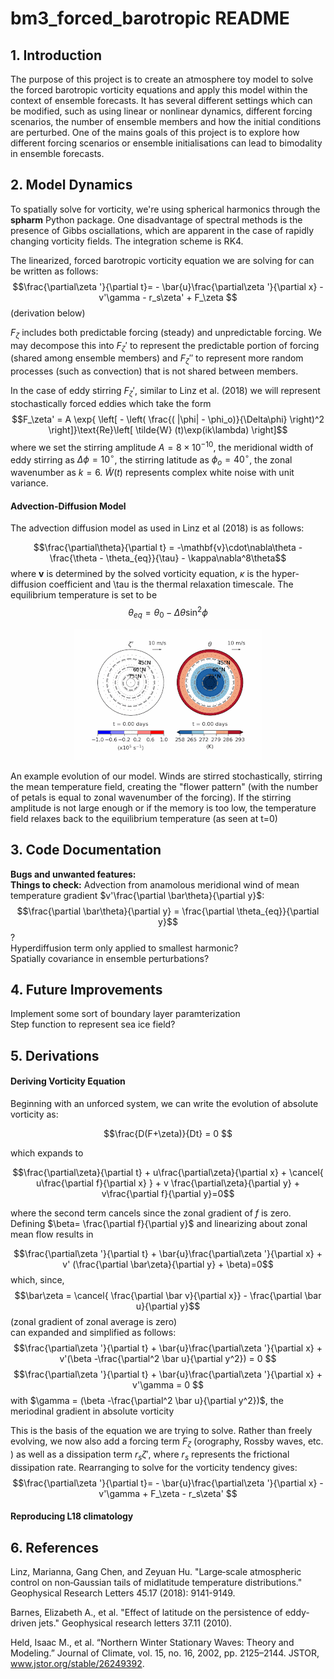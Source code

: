 # bm3_forced_barotropic README

## 1. Introduction
The purpose of this project is to create an atmosphere toy model to solve the forced barotropic vorticity equations and apply this model within the context of ensemble forecasts. It has several different settings which can be modified, such as using linear or nonlinear dynamics, different forcing scenarios, the number of ensemble members and how the initial conditions are perturbed. One of the mains goals of this project is to explore how different forcing scenarios or ensemble initialisations can lead to bimodality in ensemble forecasts.

## 2. Model Dynamics
To spatially solve for vorticity, we're using spherical harmonics through the **spharm** Python package. One disadvantage of spectral methods is the presence of Gibbs osciallations, which are apparent in the case of rapidly changing vorticity fields. The integration scheme is RK4.

The linearized, forced barotropic vorticity equation we are solving for can be written as follows:
$$\frac{\partial\zeta '}{\partial t}= - \bar{u}\frac{\partial\zeta '}{\partial x} - v'\gamma - r_s\zeta' + F_\zeta $$
(derivation below)

$F_\zeta$ includes both predictable forcing (steady) and unpredictable forcing. We may decompose this into $F_\zeta'$ to represent the predictable portion of forcing (shared among ensemble members) and $F_\zeta''$ to represent more random processes (such as convection) that is not shared between members.

In the case of eddy stirring $F_\zeta'$, similar to Linz et al. (2018) we will represent stochastically forced eddies which take the form
$$F_\zeta' = A \exp{ \left[ - \left( \frac{( |\phi| - \phi_o)}{\Delta\phi} \right)^2 \right]}\text{Re}\left[ \tilde{W} (t)\exp(ik\lambda) \right]$$
where we set the stirring amplitude $A=8\times10^{-10}$, the meridional width of eddy stirring as $\Delta\phi=10^\circ$, the stirring latitude as $\phi_o=40^\circ$, the zonal wavenumber as $k=6$. $\tilde{W}(t)$ represents complex white noise with unit variance. 

#### Advection-Diffusion Model
The advection diffusion model as used in Linz et al (2018) is as follows:

$$\frac{\partial\theta}{\partial t} = -\mathbf{v}\cdot\nabla\theta - \frac{\theta - \theta_{eq}}{\tau} - \kappa\nabla^8\theta$$
where $\mathbf{v}$ is determined by the solved vorticity equation, $\kappa$ is the hyper-diffusion coefficient and \tau is the thermal relaxation timescale. 
The equilibrium temperature is set to be
$$ \theta_{eq} = \theta_0 - \Delta\theta\sin^2\phi$$


<p align="center">
  <img src="https://github.com/cdb227/bm3_forced_barotropic/blob/main/images/evo_compressed.gif" alt="animated" />
</p>
An example evolution of our model. Winds are stirred stochastically, stirring the mean temperature field, creating the "flower pattern" (with the number of petals is equal to zonal wavenumber of the forcing). If the stirring amplitude is not large enough or if the memory is too low, the temperature field relaxes back to the equilibrium temperature (as seen at t=0)




## 3. Code Documentation

**Bugs and unwanted features:**<br>
**Things to check:** Advection from anamolous meridional wind of mean temperature gradient $v'\frac{\partial \bar\theta}{\partial y}$: $$\frac{\partial \bar\theta}{\partial y} = \frac{\partial \theta_{eq}}{\partial y}$$?
<br>
Hyperdiffusion term only applied to smallest harmonic? <br>
Spatially covariance in ensemble perturbations?


## 4. Future Improvements
Implement some sort of boundary layer paramterization <br>
Step function to represent sea ice field?


## 5. Derivations

#### Deriving Vorticity Equation

Beginning with an unforced system, we can write the evolution of absolute vorticity as:

$$\frac{D(F+\zeta)}{Dt} = 0 $$

which expands to

$$\frac{\partial\zeta}{\partial t} + u\frac{\partial\zeta}{\partial x} + \cancel{ u\frac{\partial f}{\partial x} } + v \frac{\partial\zeta}{\partial y} + v\frac{\partial f}{\partial y}=0$$

where the second term cancels since the zonal gradient of $f$ is zero. <br>
Defining $\beta= \frac{\partial f}{\partial y}$ and linearizing about zonal mean flow results in

$$\frac{\partial\zeta '}{\partial t} + \bar{u}\frac{\partial\zeta '}{\partial x} + v' (\frac{\partial \bar\zeta}{\partial y} + \beta)=0$$
which, since, 
$$\bar\zeta = \cancel{ \frac{\partial \bar v}{\partial x}} - \frac{\partial \bar u}{\partial y}$$
(zonal gradient of zonal average is zero)<br>
can expanded and simplified as follows:
$$\frac{\partial\zeta '}{\partial t} + \bar{u}\frac{\partial\zeta '}{\partial x} + v'(\beta -\frac{\partial^2 \bar u}{\partial y^2}) = 0 $$
$$\frac{\partial\zeta '}{\partial t} + \bar{u}\frac{\partial\zeta '}{\partial x} + v'\gamma = 0 $$
with $\gamma = (\beta -\frac{\partial^2 \bar u}{\partial y^2})$, the meriodinal gradient in absolute vorticity <br>

This is the basis of the equation we are trying to solve. Rather than freely evolving, we now also add a forcing term $F_\zeta$ (orography, Rossby waves, etc. ) as well as a dissipation term $r_s\zeta'$, where $r_s$ represents the frictional dissipation rate. Rearranging to solve for the vorticity tendency gives:
$$\frac{\partial\zeta '}{\partial t}= - \bar{u}\frac{\partial\zeta '}{\partial x} - v'\gamma + F_\zeta - r_s\zeta' $$

#### Reproducing L18 climatology
<!-- ![Figure 1b of Linz et al (2018), representing the climatology produced by their advection-diffusion model](images/L18_fig1b.PNG) -->

<!-- ![An integration of our model](images/L18_singlerun.png) -->



## 6. References

Linz, Marianna, Gang Chen, and Zeyuan Hu. "Large‐scale atmospheric control on non‐Gaussian tails of midlatitude temperature distributions." Geophysical Research Letters 45.17 (2018): 9141-9149.

Barnes, Elizabeth A., et al. "Effect of latitude on the persistence of eddy‐driven jets." Geophysical research letters 37.11 (2010).

Held, Isaac M., et al. “Northern Winter Stationary Waves: Theory and Modeling.” Journal of Climate, vol. 15, no. 16, 2002, pp. 2125–2144. JSTOR, www.jstor.org/stable/26249392.










